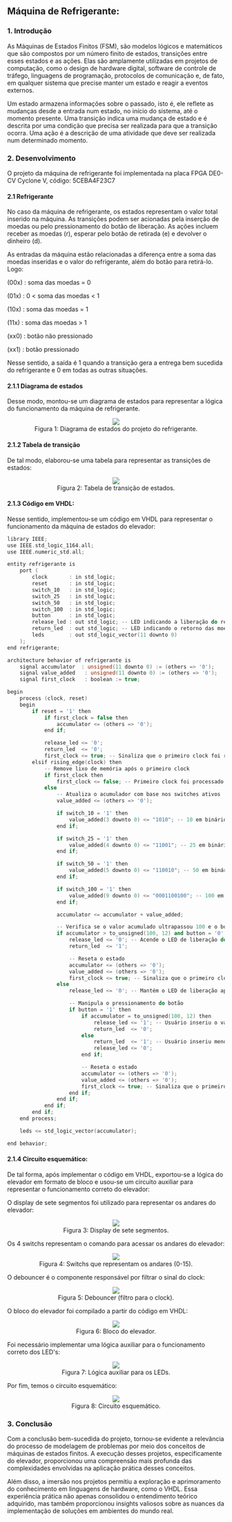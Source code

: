 ## Máquina de Refrigerante:
### 1. Introdução

As Máquinas de Estados Finitos (FSM), são modelos lógicos e matemáticos que são compostos por um número finito de estados, transições entre esses estados e as ações. Elas são amplamente utilizadas em projetos de computação, como o design de hardware digital, software de controle de tráfego, linguagens de programação, protocolos de comunicação e, de fato, em qualquer sistema que precise manter um estado e reagir a eventos externos.

Um estado armazena informações sobre o passado, isto é, ele reflete as mudanças desde a entrada num estado, no início do sistema, até o momento presente. Uma transição indica uma mudança de estado e é descrita por uma condição que precisa ser realizada para que a transição ocorra. Uma ação é a descrição de uma atividade que deve ser realizada num determinado momento.

### 2. Desenvolvimento
O projeto da máquina de refrigerante foi implementada na placa FPGA DE0-CV Cyclone V, código: 5CEBA4F23C7

#### 2.1 Refrigerante
No caso da máquina de refrigerante, os estados representam o valor total inserido na máquina. As transições podem ser acionadas pela inserção de moedas ou pelo pressionamento do botão de liberação. As ações incluem receber as moedas (r), esperar pelo botão de retirada (e) e devolver o dinheiro (d).

As entradas da máquina estão relacionadas a diferença entre a soma das moedas inseridas e o valor do refrigerante, além do botão para retirá-lo. Logo:

(00x) : soma das moedas = 0

(01x) : 0 < soma das moedas < 1

(10x) : soma das moedas = 1

(11x) : soma das moedas > 1

(xx0) : botão não pressionado

(xx1) : botão pressionado

Nesse sentido, a saída é 1 quando a transição gera a entrega bem sucedida do refrigerante e 0 em todas as outras situações.

#### 2.1.1 Diagrama de estados

Desse modo, montou-se um diagrama de estados para representar a lógica do funcionamento da máquina de refrigerante.

<p align="center">
  <img src="https://github.com/coqzieiro/Finite-State-Machine/assets/122469265/d57ea80a-e214-4f2a-a12b-34063a9596fb"/> <br/>
  Figura 1: Diagrama de estados do projeto do refrigerante.
</p>

#### 2.1.2 Tabela de transição

De tal modo, elaborou-se uma tabela para representar as transições de estados:

<p align="center">
  <img src="https://github.com/coqzieiro/Finite-State-Machine/assets/122469265/3d54b1a9-bb84-41e0-a0f9-bebf3d8cfbb9"/> <br/>
  Figura 2: Tabela de transição de estados.
</p>

#### 2.1.3 Código em VHDL:

Nesse sentido, implementou-se um código em VHDL para representar o funcionamento da máquina de estados do elevador:

```cpp
library IEEE;
use IEEE.std_logic_1164.all;
use IEEE.numeric_std.all;

entity refrigerante is
    port (
        clock       : in std_logic;
        reset       : in std_logic;
        switch_10   : in std_logic;
        switch_25   : in std_logic;
        switch_50   : in std_logic;
        switch_100  : in std_logic;
        button      : in std_logic;
        release_led : out std_logic; -- LED indicando a liberação do refrigerante
        return_led  : out std_logic; -- LED indicando o retorno das moedas
        leds        : out std_logic_vector(11 downto 0)
    );
end refrigerante;

architecture behavior of refrigerante is
    signal accumulator  : unsigned(11 downto 0) := (others => '0');
    signal value_added   : unsigned(11 downto 0) := (others => '0');
    signal first_clock   : boolean := true;

begin
    process (clock, reset)
    begin
        if reset = '1' then
            if first_clock = false then
                accumulator <= (others => '0');
            end if;

            release_led <= '0';
            return_led  <= '0';
            first_clock <= true; -- Sinaliza que o primeiro clock foi recebido
        elsif rising_edge(clock) then
            -- Remove lixo de memória após o primeiro clock
            if first_clock then
                first_clock <= false; -- Primeiro clock foi processado
            else
                -- Atualiza o acumulador com base nos switches ativos
                value_added <= (others => '0');

                if switch_10 = '1' then
                    value_added(3 downto 0) <= "1010"; -- 10 em binário
                end if;

                if switch_25 = '1' then
                    value_added(4 downto 0) <= "11001"; -- 25 em binário
                end if;

                if switch_50 = '1' then
                    value_added(5 downto 0) <= "110010"; -- 50 em binário
                end if;

                if switch_100 = '1' then
                    value_added(9 downto 0) <= "0001100100"; -- 100 em binário
                end if;

                accumulator <= accumulator + value_added;

                -- Verifica se o valor acumulado ultrapassou 100 e o botão está em 0
                if accumulator > to_unsigned(100, 12) and button = '0' then
                    release_led <= '0'; -- Acende o LED de liberação do refrigerante
                    return_led  <= '1';

                    -- Reseta o estado
                    accumulator <= (others => '0');
                    value_added <= (others => '0');
                    first_clock <= true; -- Sinaliza que o primeiro clock foi recebido
                else
                    release_led <= '0'; -- Mantém o LED de liberação apagado

                    -- Manipula o pressionamento do botão
                    if button = '1' then
                        if accumulator = to_unsigned(100, 12) then
                            release_led <= '1'; -- Usuário inseriu o valor correto (1 real)
                            return_led  <= '0';
                        else
                            return_led  <= '1'; -- Usuário inseriu menos que 1 real, retorna todas as moedas
                            release_led <= '0';
                        end if;

                        -- Reseta o estado
                        accumulator <= (others => '0');
                        value_added <= (others => '0');
                        first_clock <= true; -- Sinaliza que o primeiro clock foi recebido
                    end if;
                end if;
            end if;
        end if;
    end process;

    leds <= std_logic_vector(accumulator);

end behavior;

```
#### 2.1.4 Circuito esquemático:

De tal forma, após implementar o código em VHDL, exportou-se a lógica do elevador em formato de bloco e usou-se um circuito auxiliar para representar o funcionamento correto do elevador:

O display de sete segmentos foi utilizado para representar os andares do elevador:

<p align="center">
  <img src="https://github.com/coqzieiro/Finite-State-Machine/assets/122469265/5ef7909b-ec85-4c69-8a29-c921614f5dcd"/> <br/>
  Figura 3: Display de sete segmentos.
</p>

Os 4 switchs representam o comando para acessar os andares do elevador:

<p align="center">
  <img src="https://github.com/coqzieiro/Finite-State-Machine/assets/122469265/759fc274-e09c-4fe2-a754-e76dacdbd113"/> <br/>
  Figura 4: Switchs que representam os andares (0-15).
</p>

O debouncer é o componente responsável por filtrar o sinal do clock:

<p align="center">
  <img src="https://github.com/coqzieiro/Finite-State-Machine/assets/122469265/dce19c04-6c08-48dd-8885-d3bd0b6700a4"/> <br/>
  Figura 5: Debouncer (filtro para o clock).
</p>

O bloco do elevador foi compilado a partir do código em VHDL:

<p align="center">
  <img src="https://github.com/coqzieiro/Finite-State-Machine/assets/122469265/80366e64-c242-4210-9e81-f0c39944cf8e"/> <br/>
  Figura 6: Bloco do elevador.
</p>

Foi necessário implementar uma lógica auxiliar para o funcionamento correto dos LED's:

<p align="center">
  <img src="https://github.com/coqzieiro/Finite-State-Machine/assets/122469265/eb26a54c-b957-439a-a4e8-74b114522721"/> <br/>
  Figura 7: Lógica auxiliar para os LEDs.
</p>

Por fim, temos o circuito esquemático:

<p align="center">
  <img src="https://github.com/coqzieiro/Finite-State-Machine/assets/122469265/ff5e399f-d9c3-4e0d-8672-7e99abc12292"/> <br/>
  Figura 8: Circuito esquemático.
</p>

### 3. Conclusão

Com a conclusão bem-sucedida do projeto, tornou-se evidente a relevância do processo de modelagem de problemas por meio dos conceitos de máquinas de estados finitos. A execução desses projetos, especificamente do elevador, proporcionou uma compreensão mais profunda das complexidades envolvidas na aplicação prática desses conceitos.

Além disso, a imersão nos projetos permitiu a exploração e aprimoramento do conhecimento em linguagens de hardware, como o VHDL. Essa experiência prática não apenas consolidou o entendimento teórico adquirido, mas também proporcionou insights valiosos sobre as nuances da implementação de soluções em ambientes do mundo real.
